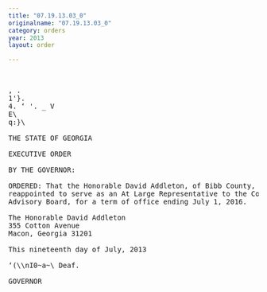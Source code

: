 ```yaml
---
title: "07.19.13.03_0"
originalname: "07.19.13.03_0"
category: orders
year: 2013
layout: order

---
```

<pre>
 

, .
1'}.
4. ‘ '. _ V
E\
q:}\

THE STATE OF GEORGIA

EXECUTIVE ORDER

BY THE GOVERNOR:

ORDERED: That the Honorable David Addleton, of Bibb County, Georgia, is
reappointed to serve as an At Large Representative to the Consumer
Advisory Board, for a term of office ending July 1, 2016.

The Honorable David Addleton
355 Cotton Avenue
Macon, Georgia 31201

This nineteenth day of July, 2013

‘(\\nI0~a~\ Deaf.

GOVERNOR

</pre>
